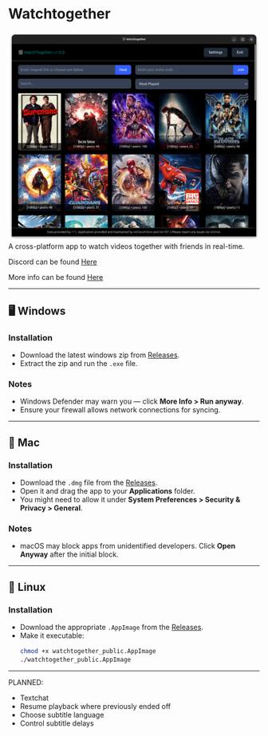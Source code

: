 # Watchtogether
![Project Screenshot](images/home.png)
A cross-platform app to watch videos together with friends in real-time.

Discord can be found [Here](https://discord.gg/XGHQKF9Ztq)


More info can be found [Here](https://branchbit.github.io/watchtogether_public/)

---

## 🖥 Windows

### Installation
- Download the latest windows zip from [Releases](https://github.com/branchbit/watchtogether_public/releases).
- Extract the zip and run the `.exe` file.

### Notes
- Windows Defender may warn you — click **More Info > Run anyway**.
- Ensure your firewall allows network connections for syncing.

---

## 🍎 Mac

### Installation
- Download the `.dmg` file from the [Releases](https://github.com/branchbit/watchtogether_public/releases).
- Open it and drag the app to your **Applications** folder.
- You might need to allow it under **System Preferences > Security & Privacy > General**.

### Notes
- macOS may block apps from unidentified developers. Click **Open Anyway** after the initial block.

---

## 🐧 Linux

### Installation
- Download the appropriate `.AppImage` from the [Releases](https://github.com/branchbit/watchtogether_public/releases).
- Make it executable:
  ```bash
  chmod +x watchtogether_public.AppImage
  ./watchtogether_public.AppImage


---
PLANNED:
- Textchat
- Resume playback where previously ended off
- Choose subtitle language
- Control subtitle delays
